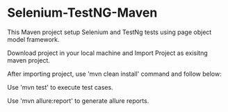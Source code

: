 # Selenium-TestNG-Maven
This Maven project setup Selenium and TestNg tests using page object model framework.

Download project in your local machine and Import Project as exisitng maven project.

After importing project, use 'mvn clean install' command and follow below:

Use 'mvn test' to execute test cases.

Use 'mvn allure:report' to generate allure reports.



